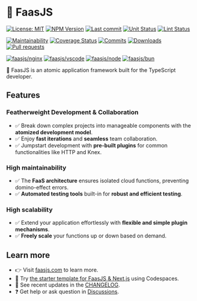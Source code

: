 # 🚀 FaasJS

[![License: MIT](https://img.shields.io/npm/l/faasjs.svg)](https://github.com/faasjs/faasjs/blob/main/packages/faasjs/LICENSE)
[![NPM Version](https://img.shields.io/npm/v/faasjs.svg)](https://www.npmjs.com/package/faasjs)
[![Last commit](https://img.shields.io/github/last-commit/faasjs/faasjs)](https://github.com/faasjs/faasjs)
[![Unit Status](https://github.com/faasjs/faasjs/actions/workflows/unit.yml/badge.svg)](https://github.com/faasjs/faasjs/actions/workflows/unit.yml)
[![Lint Status](https://github.com/faasjs/faasjs/actions/workflows/lint.yml/badge.svg)](https://github.com/faasjs/faasjs/actions/workflows/lint.yml)

[![Maintainability](https://api.codeclimate.com/v1/badges/ed918d6b0ecc951f7924/maintainability)](https://codeclimate.com/github/faasjs/faasjs/maintainability)
[![Coverage Status](https://img.shields.io/codecov/c/github/faasjs/faasjs.svg)](https://app.codecov.io/gh/faasjs/faasjs)
[![Commits](https://img.shields.io/github/commit-activity/y/faasjs/faasjs)](https://github.com/faasjs/faasjs)
[![Downloads](https://img.shields.io/npm/dm/@faasjs/func)](https://github.com/faasjs/faasjs)
[![Pull requests](https://img.shields.io/github/issues-pr-closed/faasjs/faasjs)](https://github.com/faasjs/faasjs/pulls)

[![faasjs/nginx](https://img.shields.io/badge/Docker-faasjs%2Fnginx-blue)](https://hub.docker.com/repository/docker/faasjs/nginx)
[![faasjs/vscode](https://img.shields.io/badge/Docker-faasjs%2Fvscode-blue)](https://hub.docker.com/repository/docker/faasjs/vscode)
[![faasjs/node](https://img.shields.io/badge/Docker-faasjs%2Fnode-blue)](https://hub.docker.com/repository/docker/faasjs/node)
[![faasjs/bun](https://img.shields.io/badge/Docker-faasjs%2Fbun-blue)](https://hub.docker.com/repository/docker/faasjs/bun)

🚀 FaasJS is an atomic application framework built for the TypeScript developer.

## Features

### Featherweight Development & Collaboration

- ✅ Break down complex projects into manageable components with the **atomized development model**.
- ✅ Enjoy **fast iterations** and **seamless** team collaboration.
- ✅ Jumpstart development with **pre-built plugins** for common functionalities like HTTP and Knex.

### High maintainability

- ✅ The **FaaS architecture** ensures isolated cloud functions, preventing domino-effect errors.
- ✅ **Automated testing tools** built-in for **robust and efficient testing**.

### High scalability

- ✅ Extend your application effortlessly with **flexible and simple plugin mechanisms**.
- ✅ **Freely scale** your functions up or down based on demand.

## Learn more

- 👉 Visit [faasjs.com](https://faasjs.com) to learn more.
- 🔨 Try [the starter template for FaasJS & Next.js](https://github.com/faasjs/nextjs-starter) using Codespaces.
- 📄 See recent updates in the [CHANGELOG](https://faasjs.com/CHANGELOG.html).
- ❓ Get help or ask question in [Discussions](https://github.com/orgs/faasjs/discussions).
